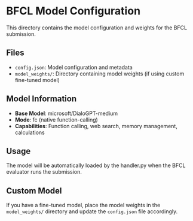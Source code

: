 # BFCL Model Configuration

This directory contains the model configuration and weights for the BFCL submission.

## Files

- `config.json`: Model configuration and metadata
- `model_weights/`: Directory containing model weights (if using custom fine-tuned model)

## Model Information

- **Base Model**: microsoft/DialoGPT-medium
- **Mode**: fc (native function-calling)
- **Capabilities**: Function calling, web search, memory management, calculations

## Usage

The model will be automatically loaded by the handler.py when the BFCL evaluator runs the submission.

## Custom Model

If you have a fine-tuned model, place the model weights in the `model_weights/` directory and update the `config.json` file accordingly.
